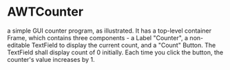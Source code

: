 # AWTCounter
a simple GUI counter program, as illustrated. It has a top-level container Frame, which contains three components - a Label "Counter", a non-editable TextField to display the current count, and a "Count" Button. The TextField shall display count of 0 initially.  Each time you click the button, the counter's value increases by 1.
